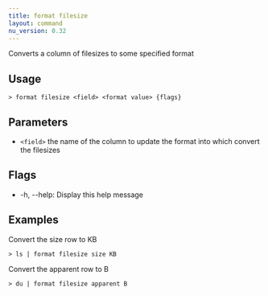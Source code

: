 ```yaml
---
title: format filesize
layout: command
nu_version: 0.32
---
```

Converts a column of filesizes to some specified format

## Usage
```shell
> format filesize <field> <format value> {flags} 
 ```

## Parameters
* `<field>` the name of the column to update
  <format value> the format into which convert the filesizes

## Flags
* -h, --help: Display this help message

## Examples
  Convert the size row to KB
```shell
> ls | format filesize size KB
 ```

  Convert the apparent row to B
```shell
> du | format filesize apparent B
 ```

